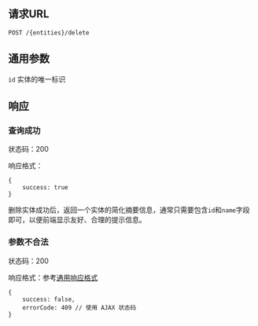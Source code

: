 ## 请求URL

    POST /{entities}/delete

## 通用参数

`id` 实体的唯一标识

## 响应

### 查询成功

状态码：200

响应格式：

    {
        success: true
    }

删除实体成功后，返回一个实体的简化摘要信息，通常只需要包含`id`和`name`字段即可，以便前端显示友好、合理的提示信息。

### 参数不合法

状态码：200

响应格式：参考[通用响应格式]()

    {
        success: false,
        errorCode: 409 // 使用 AJAX 状态码
    }
